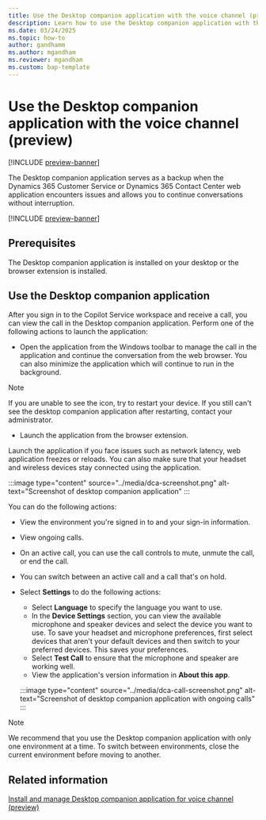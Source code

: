 ```yaml
---
title: Use the Desktop companion application with the voice channel (preview)
description: Learn how to use the Desktop companion application with the voice channel.
ms.date: 03/24/2025
ms.topic: how-to
author: gandhamm
ms.author: mgandham
ms.reviewer: mgandham
ms.custom: bap-template
---
```


# Use the Desktop companion application with the voice channel (preview)

[!INCLUDE [preview-banner](~/../shared-content/shared/preview-includes/preview-banner.md)]


The Desktop companion application serves as a backup when the Dynamics 365 Customer Service or Dynamics 365 Contact Center web application encounters issues and allows you to continue conversations without interruption.

[!INCLUDE [preview-banner](~/../shared-content/shared/preview-includes/preview-note-d365.md)]

## Prerequisites

The Desktop companion application is installed on your desktop or the browser extension is installed.

## Use the Desktop companion application

After you sign in to the Copilot Service workspace and receive a call, you can view the call in the Desktop companion application. Perform one of the following actions to launch the application:

- Open the application from the Windows toolbar to manage the call in the application and continue the conversation from the web browser. You can also minimize the application which will continue to run in the background.
 
 > [!NOTE]
 > If you are unable to see the icon, try to restart your device. If you still can't see the desktop companion application after restarting, contact your administrator.
 
- Launch the application from the browser extension. 

Launch the application if you face issues such as network latency, web application freezes or reloads. You can also make sure that your headset and wireless devices stay connected using the application.

:::image type="content" source="../media/dca-screenshot.png" alt-text="Screenshot of desktop companion application" :::


You can do the following actions:

- View the environment you're signed in to and your sign-in information.
- View ongoing calls.
- On an active call, you can use the call controls to mute, unmute the call, or end the call.
- You can switch between an active call and a call that's on hold.
- Select **Settings** to do the following actions:
   - Select **Language** to specify the language you want to use.
   - In the **Device Settings** section, you can view the available microphone and speaker devices and select the device you want to use. To save your headset and microphone preferences, first select devices that aren't your default devices and then switch to your preferred devices. This saves your preferences.
   - Select **Test Call** to ensure that the microphone and speaker are working well.
   - View the application's version information in **About this app**.

   :::image type="content" source="../media/dca-call-screenshot.png" alt-text="Screenshot of desktop companion application with ongoing calls" :::

> [!NOTE]
> We recommend that you use the Desktop companion application with only one environment at a time. To switch between environments, close the current environment before moving to another.

## Related information

[Install and manage Desktop companion application for voice channel (preview)](../administer/install-manage-desktop-app.md)